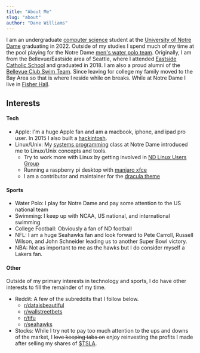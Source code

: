 ```yaml
---
title: "About Me"
slug: "about"
author: "Dane Williams"
---
```


I am an undergraduate [computer science](https://cse.nd.edu/) student at the [University of Notre Dame](https://www.nd.edu/) graduating in 2022. Outside of my studies I spend much of my time at the pool playing for the Notre Dame [men's water polo team](http://sites.nd.edu/waterpolo/). Originally, I am from the Bellevue/Eastside area of Seattle, where I attended [Eastside Catholic School](https://www.eastsidecatholic.org/) and graduated in 2018. I am also a proud alumni of the [Bellevue Club Swim Team](https://www.teamunify.com/team/onsbcst/page/home). Since leaving for college my family moved to the Bay Area so that is where I reside while on breaks. While at Notre Dame I live in [Fisher Hall](https://fisher.nd.edu/#/). 


## Interests
#### Tech
* Apple: I'm a huge Apple fan and am a macbook, iphone, and ipad pro user. In 2015 I also built a [hackintosh](https://www.tonymacx86.com/).
* Linux/Unix: My [systems programming](https://www3.nd.edu/~pbui/teaching/cse.20289.sp20/) class at Notre Dame introduced me to Linux/Unix concepts and tools. 
	- Try to work more with Linux by getting involved in [ND Linux Users Group](https://ndlug.org/)
	- Running a raspberry pi desktop with [manjaro xfce](https://manjaro.org/download/#raspberry-pi-4-xfce)
	- I am a contributor and maintainer for the [dracula theme](https://draculatheme.com/tmux)
#### Sports
* Water Polo: I play for Notre Dame and pay some attention to the US national team
* Swimming: I keep up with NCAA, US national, and international swimming
* College Football: Obviously a fan of ND football
* NFL: I am a huge Seahawks fan and look forward to Pete Carroll, Russell Wilson, and John Schneider leading us to another Super Bowl victory.
* NBA: Not as important to me as the hawks but I do consider myself a Lakers fan.
#### Other
Outside of my primary interests in technology and sports, I do have other interests to fill the remainder of my time.
* Reddit: A few of the subreddits that I follow below.
	- [r/dataisbeautiful](https://www.reddit.com/r/dataisbeautiful/)
	- [r/wallstreetbets](https://www.reddit.com/r/wallstreetbets/)
	- [r/tifu](https://www.reddit.com/r/tifu/)
	- [r/seahawks](https://www.reddit.com/r/Seahawks/)
* Stocks: While I try not to pay too much attention to the ups and downs of the market, I ~~love keeping tabs on~~ enjoy reinvesting the profits I made after selling my shares of [$TSLA](https://www.google.com/search?q=%24tsla).
